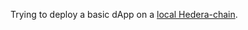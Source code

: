 Trying to deploy a basic dApp on a [local Hedera-chain](https://github.com/hashgraph/hedera-local-node).
